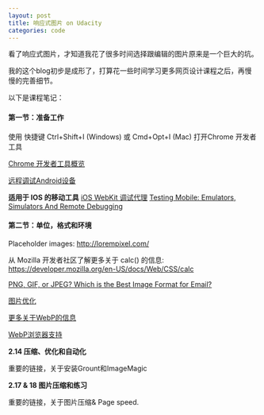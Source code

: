 ```yaml
---
layout: post
title: 响应式图片 on Udacity      
categories: code
---
```


看了响应式图片，才知道我花了很多时间选择跟编辑的图片原来是一个巨大的坑。

我的这个blog初步是成形了，打算花一些时间学习更多网页设计课程之后，再慢慢的完善细节。

以下是课程笔记：


#### 第一节：准备工作

使用 快捷键 Ctrl+Shift+I (Windows) 或 Cmd+Opt+I (Mac) 打开Chrome 开发者工具

[Chrome 开发者工具概览](https://developers.google.com/web/tools/chrome-devtools/)

[远程调试Android设备]( http://www.css88.com/doc/chrome-devtools/remote-debugging/)

**适用于 IOS 的移动工具**
[iOS WebKit 调试代理]( https://github.com/google/ios-webkit-debug-proxy)
[Testing Mobile: Emulators, Simulators And Remote Debugging]( https://www.smashingmagazine.com/2014/09/testing-mobile-emulators-simulators-remote-debugging/2/)

#### 第二节：单位，格式和环境

Placeholder images: http://lorempixel.com/

从 Mozilla 开发者社区了解更多关于 calc() 的信息: https://developer.mozilla.org/en-US/docs/Web/CSS/calc

[PNG, GIF, or JPEG? Which is the Best Image Format for Email?]( https://litmus.com/blog/png-gif-or-jpeg-which-ones-should-you-use-in-email)

[图片优化]( https://developers.google.com/web/fundamentals/performance/optimizing-content-efficiency/image-optimization)

[更多关于WebP的信息]( https://developers.google.com/speed/webp/?csw=1)

[WebP浏览器支持]( http://caniuse.com/#feat=webp)

**2.14 压缩、优化和自动化**

重要的链接，关于安装Grount和ImageMagic

**2.17 & 18 图片压缩和练习**

重要的链接，关于图片压缩& Page speed.
